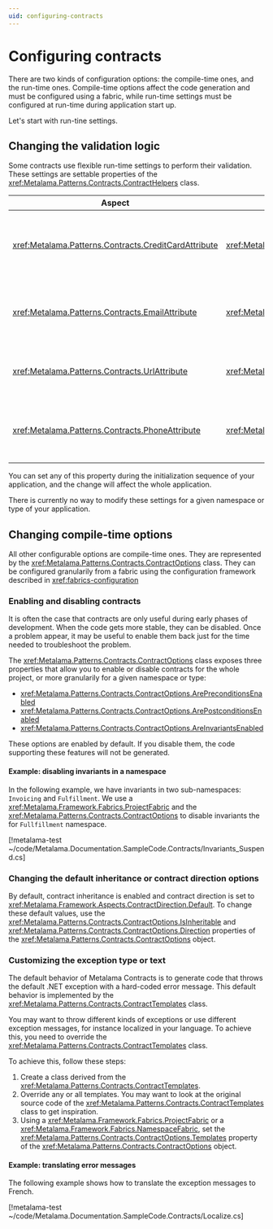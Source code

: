 ```yaml
---
uid: configuring-contracts
---
```


# Configuring contracts

There are two kinds of configuration options: the compile-time ones, and the run-time ones. Compile-time options affect the code generation and must be configured using a fabric, while run-time settings must be configured at run-time during application start up.

Let's start with run-tine settings.


## Changing the validation logic

Some contracts use flexible run-time settings to perform their validation. These settings are settable properties of the <xref:Metalama.Patterns.Contracts.ContractHelpers> class. 

| Aspect | Property | Description |
|-----|----|-----|
| <xref:Metalama.Patterns.Contracts.CreditCardAttribute> | <xref:Metalama.Patterns.Contracts.ContractHelpers.IsValidCreditCardNumber> | The `Func<string?, bool>` validating the string as a credit card number. |
| <xref:Metalama.Patterns.Contracts.EmailAttribute>  | <xref:Metalama.Patterns.Contracts.ContractHelpers.EmailRegex> | A regular expression validating the string as an email address. |
| <xref:Metalama.Patterns.Contracts.UrlAttribute>  | <xref:Metalama.Patterns.Contracts.ContractHelpers.UrlRegex> | A regular expression validating the string as an URL. |
| <xref:Metalama.Patterns.Contracts.PhoneAttribute>  | <xref:Metalama.Patterns.Contracts.ContractHelpers.PhoneRegex> | A regular expression validating the string as a phone number. |

You can set any of this property during the initialization sequence of your application, and the change will affect the whole application.

There is currently no way to modify these settings for a given namespace or type of your application.

## Changing compile-time options

All other configurable options are compile-time ones. They are represented by the <xref:Metalama.Patterns.Contracts.ContractOptions> class. They can be configured granularily from a fabric using the configuration framework described in <xref:fabrics-configuration>

### Enabling and disabling contracts

It is often the case that contracts are only useful during early phases of development. When the code gets more stable, they can be disabled. Once a problem appear, it may be useful to enable them back just for the time needed to troubleshoot the problem.

The  <xref:Metalama.Patterns.Contracts.ContractOptions> class exposes three properties that allow you to enable or disable contracts for the whole project, or more granularily for a given namespace or type:
* <xref:Metalama.Patterns.Contracts.ContractOptions.ArePreconditionsEnabled>
* <xref:Metalama.Patterns.Contracts.ContractOptions.ArePostconditionsEnabled>
* <xref:Metalama.Patterns.Contracts.ContractOptions.AreInvariantsEnabled>

These options are enabled by default. If you disable them, the code supporting these features will not be generated.

#### Example: disabling invariants in a namespace

In the following example, we have invariants in two sub-namespaces: `Invoicing` and `Fulfillment`. We use a <xref:Metalama.Framework.Fabrics.ProjectFabric> and the <xref:Metalama.Patterns.Contracts.ContractOptions>  to disable invariants the for `Fullfillment` namespace.

[!metalama-test ~/code/Metalama.Documentation.SampleCode.Contracts/Invariants_Suspend.cs]


### Changing the default inheritance or contract direction options

By default, contract inheritance is enabled and contract direction is set to <xref:Metalama.Framework.Aspects.ContractDirection.Default>. To change these default values, use the <xref:Metalama.Patterns.Contracts.ContractOptions.IsInheritable>   and <xref:Metalama.Patterns.Contracts.ContractOptions.Direction> properties of the <xref:Metalama.Patterns.Contracts.ContractOptions> object.


### Customizing the exception type or text

The default behavior of Metalama Contracts is to generate code that throws the default .NET exception with a hard-coded error message. This default behavior is implemented by the <xref:Metalama.Patterns.Contracts.ContractTemplates> class. 

You may want to throw different kinds of exceptions or use different exception messages, for instance localized in your language. To achieve this, you need to override the <xref:Metalama.Patterns.Contracts.ContractTemplates> class.


To achieve this, follow these steps:

1. Create a class derived from the <xref:Metalama.Patterns.Contracts.ContractTemplates>.
2. Override any or all templates. You may want to look at the original source code of the <xref:Metalama.Patterns.Contracts.ContractTemplates> class to get inspiration.
3. Using a <xref:Metalama.Framework.Fabrics.ProjectFabric> or a <xref:Metalama.Framework.Fabrics.NamespaceFabric>, set the <xref:Metalama.Patterns.Contracts.ContractOptions.Templates> property of the <xref:Metalama.Patterns.Contracts.ContractOptions> object.

#### Example: translating error messages

The following example shows how to translate the exception messages to French. 

[!metalama-test ~/code/Metalama.Documentation.SampleCode.Contracts/Localize.cs]
